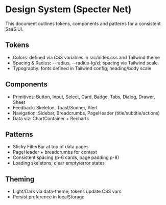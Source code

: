 # Design System (Specter Net)

This document outlines tokens, components and patterns for a consistent SaaS UI.

## Tokens
- Colors: defined via CSS variables in src/index.css and Tailwind theme
- Spacing & Radius: --radius, --radius-lg/xl; spacing via Tailwind scale
- Typography: fonts defined in Tailwind config; heading/body scale

## Components
- Primitives: Button, Input, Select, Card, Badge, Tabs, Dialog, Drawer, Sheet
- Feedback: Skeleton, Toast/Sonner, Alert
- Navigation: Sidebar, Breadcrumbs, PageHeader (title/subtitle/actions)
- Data viz: ChartContainer + Recharts

## Patterns
- Sticky FilterBar at top of data pages
- PageHeader + breadcrumbs for context
- Consistent spacing (p-6 cards, page padding p-8)
- Loading skeletons; clear empty/error states

## Theming
- Light/Dark via data-theme; tokens update CSS vars
- Persist preference in localStorage
